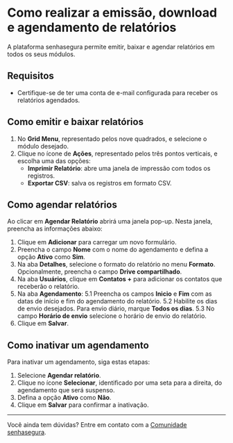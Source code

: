 # Como realizar a emissão, download e agendamento de relatórios

A plataforma senhasegura permite emitir, baixar e agendar relatórios em todos os seus módulos. 

## Requisitos
- Certifique-se de ter uma conta de e-mail configurada para receber os relatórios agendados.

## Como emitir e baixar relatórios

1. No **Grid Menu**, representado pelos nove quadrados, e selecione o módulo desejado.
2. Clique no ícone de **Ações**, representado pelos três pontos verticais, e escolha uma das opções:
   - **Imprimir Relatório**: abre uma janela de impressão com todos os registros.
   - **Exportar CSV**: salva os registros em formato CSV.

## Como agendar relatórios

Ao clicar em **Agendar Relatório** abrirá uma janela pop-up. Nesta janela, preencha as informações abaixo:

1. Clique em **Adicionar** para carregar um novo formulário.
2. Preencha o campo **Nome** com o nome do agendamento e defina a opção **Ativo** como **Sim**.
3. Na aba **Detalhes**, selecione o formato do relatório no menu **Formato**. Opcionalmente, preencha o campo **Drive compartilhado**.
4. Na aba **Usuários**, clique em **Contatos +** para adicionar os contatos que receberão o relatório.
5. Na aba **Agendamento**:
    5.1 Preencha os campos **Inicio** e **Fim** com as datas de início e fim do agendamento do relatório.
    5.2 Habilite os dias de envio desejados. Para envio diário, marque **Todos os dias**.
    5.3 No campo **Horário de envio** selecione o horário de envio do relatório.
6. Clique em **Salvar**.

## Como inativar um agendamento

Para inativar um agendamento, siga estas etapas:

1. Selecione **Agendar relatório**.
2. Clique no ícone **Selecionar**, identificado por uma seta para a direita, do agendamento que será suspenso.
3. Defina a opção **Ativo** como **Não**.
4. Clique em **Salvar** para confirmar a inativação.

***
Você ainda tem dúvidas? Entre em contato com a [Comunidade senhasegura](https://community.senhasegura.io).
